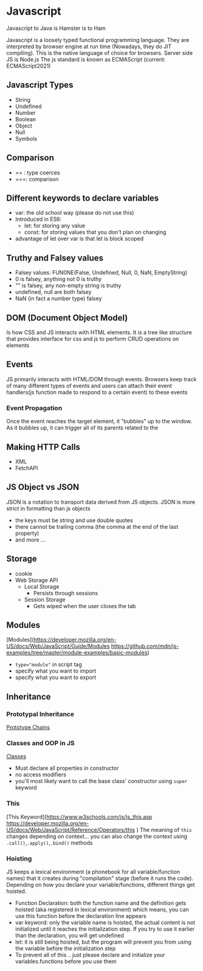 # Javascript

Javascript to Java is Hamster is to Ham

Javascript is a loosely typed functional programming language. They are interpreted by browser engine at run time (Nowadays, they do JIT compiling). This is the native language of choice for browsers. Server side JS is Node.js 
The js standard is known as ECMAScript (current: ECMAScript2021)

## Javascript Types
- String
- Undefined
- Number
- Boolean
- Object
- Null
- Symbols

## Comparison
- == : type coerces
- ===: comparison

## Different keywords to declare variables
- var: the old school way (please do not use this)
- Introduced in ES6:
    - let: for storing any value
    - const: for storing values that you don't plan on changing
- advantage of let over var is that let is block scoped

## Truthy and Falsey values
- Falsey values: FUN0NE(False, Undefined, Null, 0, NaN, EmptyString)
- 0 is falsey, anything not 0 is truthy
- "" is falsey, any non-empty string is truthy
- undefined, null are both falsey
- NaN (in fact a number type) falsey

## DOM (Document Object Model)
Is how CSS and JS interacts with HTML elements. It is a tree like structure that provides interface for css and js to perform CRUD operations on elements

## Events
JS primarily interacts with HTML/DOM through events. Browsers keep track of many different types of events and users can attach their event handlers(js function made to respond to a certain event) to these events

### Event Propagation
Once the event reaches the target element, it "bubbles" up to the window. As it bubbles up, it can trigger all of its parents related to the
## Making HTTP Calls
- XML
- FetchAPI

## JS Object vs JSON
JSON is a notation to transport data derived from JS objects. JSON is more strict in formatting than js objects
- the keys must be string and use double quotes
- there cannot be trailing comma (the comma at the end of the last property)
- and more ...

## Storage
- cookie
- Web Storage API
    - Local Storage
        - Persists through sessions
    - Session Storage
        - Gets wiped when the user closes the tab

## Modules
[Modules](https://developer.mozilla.org/en-US/docs/Web/JavaScript/Guide/Modules https://github.com/mdn/js-examples/tree/master/module-examples/basic-modules)
- `type="module"` in script tag
- specify what you want to import
- specify what you want to export
## Inheritance
### Prototypal Inheritance
[Prototype Chains](https://developer.mozilla.org/en-US/docs/Web/JavaScript/Inheritance_and_the_prototype_chain)
### Classes and OOP in JS
[Classes](https://developer.mozilla.org/en-US/docs/Web/JavaScript/Reference/Classes)
- Must declare all properties in constructor
- no access modifiers
- you'll most likely want to call the base class' constructor using `super` keyword
### This
[This Keyword](https://www.w3schools.com/js/js_this.asp https://developer.mozilla.org/en-US/docs/Web/JavaScript/Reference/Operators/this )
The meaning of `this` changes depending on context... you can also change the context using `.call()`,`.apply()`,`.bind()` methods
### Hoisting
JS keeps a lexical environment (a phonebook for all variable/function names) that it creates during "compilation" stage (before it runs the code). Depending on how you declare your variable/functions, different things get hoisted.
- Function Declaration: both the function name and the definition gets hoisted (aka registered in lexical environment) which means, you can use this function before the declaration line appears
- var keyword: only the variable name is hoisted, the actual content is not initialized until it reaches the initialization step. If you try to use it earlier than the declaration, you will get undefined
- let: it is still being hoisted, but the program will prevent you from using the variable before the initialization step
- To prevent all of this .. just please declare and initialize your variables.functions before you use them